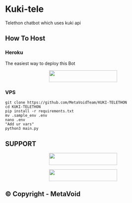 # Kuki-tele

Telethon chatbot which uses  kuki api


## How To Host

### Heroku
The easiest way to deploy this Bot

<p align="center"><a href="https://heroku.com/deploy?template=https://github.com/MetavoidTeam/
KUKI-TELETHON"> <img src="https://img.shields.io/badge/Deploy%20To%20Heroku-black?style=for-the-badge&logo=heroku" width="220" height="38.45"/></a></p>


### VPS
```
git clone https://github.com/MetaVoidTeam/KUKI-TELETHON
cd KUKI-TELETHON
pip install -r requirements.txt
mv .sample_env .env
nano .env
"Add ur vars"
python3 main.py
```


## SUPPORT

<p align="center"><a href="https://t.me/metavoidsupport"> <img src="https://img.shields.io/badge/Meta%20Void%20Support-pink?style=for-the-badge" width="220" height="38.45"/></a></p>

<p align="center"><a href="https://t.me/metavoid"> <img src="https://img.shields.io/badge/Meta%20Void%20Channel-blue?style=for-the-badge" width="220" height="38.45"/></a></p>

## © Copyright - MetaVoid 
